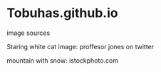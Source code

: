 # Tobuhas.github.io



image sources

Staring white cat image: proffesor jones on twitter

mountain with snow: istockphoto.com
